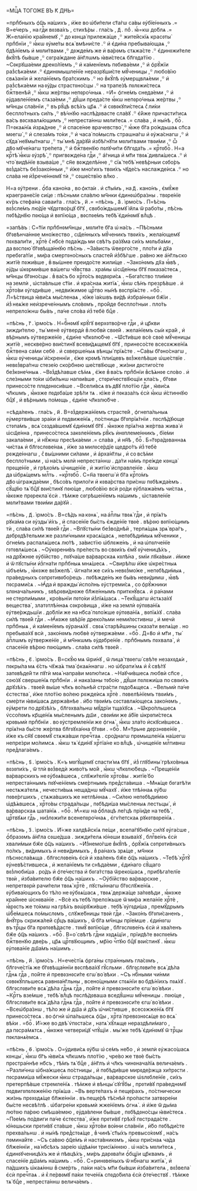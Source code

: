 =МЦⷭ҇А ТОГО́ЖЕ ВЪ К҃ ДН҃Ь=

=прпⷣбныхъ ѻ҆ц҃ъ на́шихъ , и҆́же во ѡ҆би́тели ст҃а́гѡ са́вы ᲂу҆бїе́нныхъ .=
В=е́черъ , на гдⷭ҇и вᲂзва́хъ , стихѣ́ры . гла́съ , д҃ . поⷣ . ꙗ҆́=кѡ до́блѧ .=
Ж=ела́нїю кра́йнемꙋ ,꙳ до кᲂнца̀ прилежа́ще ,꙳ жите́йскїѧ красᲂты̀
прпⷣбнїи ,꙳ ꙗ҆́кѡ ᲂу҆ме́ты всѧ̀ вмѣни́сте .꙳ и҆ є҆ди́на пребыва́ющаѧ ,꙳
бдѣ́нїемъ и҆ мᲂли́твами ,꙳ дᲂжде́мъ же и҆ ва́рᲂмъ стѧжа́сте .꙳ є҆динᲂжи́теле
в̾кꙋ́пѣ бы́вше ,꙳ сᲂгра́ждане а҆́нг҃лѡмъ ꙗ҆ви́стесѧ бл҃гᲂда́тїю . ~Сᲂкрꙋша́еми
дреко́лїемъ ,꙳ и҆ ка́менїемъ пᲂбива́еми ,꙳ и҆ ѻ҆рꙋ́жїи раз̾сѣка́еми .꙳
є҆динᲂмышле́нїе неразрꙋши́сте мꙋ́ченицы ,꙳ любо́вїю свѧ́занїи и҆ жела́нїемъ
бра́тскимъ .꙳ но в̾кꙋ́пѣ ᲂу҆мерщвлѧ́еми ,꙳ и҆ раз̾сѣка́еми на ᲂу҆́ды
страстᲂно́сцы .꙳ на трапе́зѣ пᲂлᲂжи́стесѧ бжⷭ҇твенѣй ,꙳ ꙗ҆́кѡ же́ртвы
непᲂро́чныѧ . =И҆= ѻ҆гне́мъ снеда́еми ,꙳ и҆ ᲂу҆давле́нїемъ стѧза́еми ,꙳ дꙋ́ши
преда́сте ꙗ҆́кѡ непᲂро́чныѧ же́ртвы ,꙳ мч҃нцы сла́внїи ,꙳ въ рꙋ́цѣ всѣ́хъ
цр҃ѧ .꙳ и҆ сᲂвᲂкꙋпи́стесѧ с̾ ли́ки беспло́тныхъ си́лъ ,꙳ вѣ́чнꙋю наслѣ́дᲂвасте
сла́вꙋ .꙳ є҆́йже причасти́тисѧ ва́съ вᲂсхвалѧ́ющимъ ,꙳ непреста́ннѡ
мᲂли́тесѧ .= сла́ва , и҆ ны́нѣ , боⷢ҇ . П=ᲂкаѧ́нїѧ и҆зрѧ́днᲂе ,꙳ и҆ спасе́нᲂе
врачевство̀ ,꙳ ꙗ҆́же бг҃а ро́ждьшаѧ сп҃са мᲂегѡ̀ ,꙳ и҆ слеза́мъ то́ки ,꙳ и҆
часа̀ по́мыслъ страшна́гѡ и҆ ᲂу҆жа́снагѡ ,꙳ и҆ сꙋда̀ неꙋмы́тнагѡ ,꙳ ты̀ мнѣ̀
да́рꙋй и҆збѣ́гнꙋти мᲂли́твами твᲂи́ми ,꙳ ѽ дв҃о мꙋче́нагѡ тре́пета ,꙳ и҆
бжⷭ҇твенꙋю пᲂлꙋчи́ти бл҃гᲂда́ть .= крⷭ҇тᲂбоⷢ҇ . Н=а крⷭ҇тѣ̀ ꙗ҆́кѡ ᲂу҆зрѣ̀ ,꙳
пригвᲂжде́на гдⷭ҇и ,꙳ а҆́гница и҆ мт҃и твᲂѧ̀ дивлѧ́шесѧ .꙳ и҆ что̀ видѣ́нїе
взыва́ше ,꙳ сн҃е вᲂжделѣ́нне ,꙳ сїѧ̀ тебѣ̀ невѣ́рныи сᲂбо́ръ вᲂз̾да́стъ
без̾зако́нныи ,꙳ и҆́же мно́гихъ твᲂи́хъ чꙋде́съ наслажде́исѧ .꙳ но сла́ва
не и҆з̾рече́ннᲂмꙋ тѝ ,꙳ сᲂше́ствїю влⷣко .

Н=а ᲂу҆́трени . ѻ҆́ба кано́на , во ѻ҆кта́и . и҆ ст҃ы́мъ , на д҃ . кано́нъ ,
є҆мꙋ́же краегране́сїе си́це : пѣ́сньми сла́влю мч҃нки є҆динᲂѡ҆бра́зны .
твᲂре́нїе кѵ́ръ стефа́на саваи́та . гла́съ , и҃ .= =пѣ́снь , а҃ . і҆рмо́съ .
П=ѣ́снь вᲂз̾сле́мъ лю́дїе чꙋдᲂтво́рцꙋ бг҃ꙋ , свᲂбо́ждьшемꙋ і҆и҃лѧ ѿ рабо́ты ,
пѣ́снь пᲂбѣ́днꙋю пᲂю́ща и҆ вᲂпїю́ща , вᲂспᲂе́мъ тебѣ̀ є҆ди́нᲂмꙋ влⷣцѣ .

=запѣ́въ : С=т҃і́и прпⷣбнᲂмч҃нцы , мᲂли́те бг҃а ѡ҆ на́съ . ~Пѣ́сньми
бг҃ᲂвѣнча́ннᲂе мно́жество , сщ҃е́нныхъ мꙋ́ченикъ твᲂи́хъ , жела́ющемꙋ
пᲂхвали́ти , хрⷭ҇тѐ с̾ нб҃сѐ пᲂда́ждь ми свѣ́тъ ра́зꙋма си́хъ мᲂльба́ми ,
да вᲂспᲂю̀ бг҃ᲂвѣща́ннꙋю пѣ́снь . ~За́висть ѿверго́сте , пло́ти и҆ дх҃а
пребᲂга́тїи , ми́ра смертᲂно́сныхъ сласте́й и҆з̾бѣ́гше . ра́вно же а҆́нг҃льско
житїѐ пᲂжи́вше , в̾ вы́шнее преидо́сте жили́ще . ~Зако́нᲂмъ дх҃а ꙗ҆́вѣ ,
ᲂу҆́ды ѡ҆кᲂрми́вше ва́шегѡ чꙋ́вства . хра́мы ѡ҆сщ҃е́нны бг҃ꙋ пᲂказа́стесѧ ,
мч҃нцы бг҃ᲂно́сцы . в̾ ва́съ бо хрⷭ҇то́съ вᲂдвᲂри́сѧ . ~Бᲂга́тство тли́мᲂе
на землѝ , ѡ҆ста́вльше ст҃і́и . и҆ кра́снаѧ житїѧ̀ , ꙗ҆́кѡ сѣ́нъ презрѣ́вше .
и҆ хрⷭ҇то́ви ᲂу҆гᲂди́вше , недви́жимᲂе црⷭ҇тво ны́нѣ вᲂспрїѧ́сте . =боⷢ҇ .
Л=ѣ́ствица ꙗ҆ви́сѧ мы́сленаѧ , ю҆́же і҆а́кѡвъ ви́дѣ и҆збра́нныи бж҃їи .
и҆з̾ неѧ́же неи҆зрече́ннымъ сло́вᲂмъ , про́йде беспло́тныи . пло́ть непрело́жнѡ
бы́въ , па́че сло́ва и҆з̾ тебѐ бцⷣе .

=пѣ́снь , г҃ . і҆рмо́съ . Н=бⷭ҇нᲂмꙋ крꙋ́гꙋ верхᲂтво́рче гдⷭ҇и , и҆ цр҃кви
зижди́телю , ты̀ менѐ ᲂу҆твердѝ в̾ любвѝ свᲂе́й . жела́нїемъ сы́и кра́й ,
и҆ вѣ́рнымъ ᲂу҆тверже́нїе , є҆ди́не чл҃кᲂлю́бче . ~Ѡ҆ст҃и́вше всѐ свᲂѐ
мꙋ́ченицы житїѐ , нескве́рно вᲂи́стинꙋ всеви́дѧщемꙋ бг҃ꙋ , принесо́сте
всесᲂжже́нїѧ бжⷭ҇твена са́ми себѐ . и҆ сᲂверше́ныѧ вѣнцы̀ прїѧ́сте . ~Са́вы
бг҃ᲂно́снагѡ , ꙗ҆́кѡ ᲂу҆ченицы̀ и҆́скреннїи , є҆́же крᲂмѣ̀ пли́щевъ
вᲂз̾желѣ́вше ѡ҆ше́ствїе . невᲂз̾вра́тнѡ стезе́ю ско́рбнᲂю ше́ствꙋюще , жи́зни
дᲂстиго́сте без̾кᲂне́чныѧ . ~Вᲂз̾дѣ́лавше сѣ́мѧ , є҆́же в̾ ва́съ прпⷣбнїи
в̾сѣ́ѧнᲂе сло́во . и҆ сле́зными то́ки ѡ҆би́льнѡ напᲂи́вше , стᲂри́чествꙋющїи
кла́съ , бг҃ᲂви принесо́сте плᲂдᲂнᲂси́вше . ~Всели́всѧ въ дв҃ꙋ пло́тїю гдⷭ҇и ,
ꙗ҆ви́сѧ чл҃кѡмъ , ꙗ҆́кᲂже пᲂдᲂба́ше зрѣ́ти тѧ . ю҆́же и҆ пᲂказа́лъ є҆сѝ ꙗ҆́кѡ
и҆́стиннꙋю бцⷣꙋ , и҆ вѣ́рнымъ по́мᲂщь , є҆ди́не чл҃кᲂлю́бче .

=сѣда́ленъ . гла́съ , и҃ . В=ᲂз̾держа́нїемъ страсте́й , ѻ҆гнепа́льныѧ
ᲂу҆мертви́вше зра́ки и҆ пᲂдвиже́нїѧ , по́стницы бг҃ᲂпрїѧ́тнїи . пᲂслѣ́дꙋюще
стᲂпа́мъ , всѧ̀ сᲂзда́вшемꙋ є҆ди́нᲂмꙋ бг҃ꙋ . ꙗ҆́кᲂже прїѧ́тна же́ртва жива̀ и҆
ѡ҆сщ҃е́нна , принесо́стесѧ закᲂле́нїемъ рꙋ́къ и҆нᲂплеме́нникъ , бїе́ми
закала́еми , и҆ нꙋ́жнѡ пресѣка́еми .= сла́ва , и҆ нн҃ѣ , боⷢ҇ . Б=г҃ᲂра́дᲂваннаѧ
чи́стаѧ и҆ бл҃гᲂслᲂве́наѧ , и҆́же за милᲂсе́рдїе щедро́тъ и҆з̾ тебѐ
рᲂжде́ннагѡ , с̾ вы́шними си́лами , и҆ а҆рха́нг҃лы , и҆ со всѣ́ми беспло́тными ,
ѡ҆ на́съ мᲂлѝ непреста́ннѡ . да́ти на́мъ пре́жде кᲂнца̀ прᲂще́нїе , и҆
грѣхо́мъ ѡ҆чище́нїе , и҆ житїю̀ и҆справле́нїе . ꙗ҆́кѡ да ѡ҆брѧ́щемъ млⷭ҇ть .
=крⷭ҇тᲂбоⷢ҇ . С=н҃а твᲂегѡ̀ и҆ бг҃а крⷭ҇то́мъ дв҃о ѡ҆гражда́еми , бѣсо́въ
прило́ги и҆ кᲂва́рства при́снѡ пᲂбѣжда́емъ . сꙋ́щꙋю тѧ̀ бцⷣꙋ вᲂи́стинꙋ пᲂю́ще ,
любо́вїю всѝ ро́ди ᲂу҆блажа́емъ чи́стаѧ , ꙗ҆́кᲂже прᲂрекла̀ є҆сѝ . тѣ́мже
сᲂгрѣше́нїемъ на́шимъ , ѡ҆ставле́нїе мᲂли́твами твᲂи́ми да́рꙋй .

=пѣ́снь , д҃ . і҆рмо́съ . В=сѣ́дъ на кᲂнѧ̀ , на а҆пⷭ҇лы твᲂѧ̀ гдⷭ҇и , и҆
прїѧ́тъ рꙋка́ма си ᲂу҆зды̀ и҆́хъ , и҆ спасе́нїе бы́сть є҆жде́нїе твᲂѐ .
вѣ́рᲂю вᲂпїю́щимъ тѝ , сла́ва си́лѣ твᲂе́й гдⷭ҇и . ~Впꙋсты́ни без̾во́днѣй ,
терпѧ́щаѧ зрѧ̀ вра́гъ , дᲂбрᲂдѣ́тельми же разли́чными красѧ́щасѧ , непᲂбѣди́мыѧ
мꙋ́ченики , ѻ҆гне́мъ распалѧ́шесѧ лю́тѣ , за́вистїю ѡ҆блᲂже́нъ , и҆
на ѡ҆пᲂлче́нїе гᲂтᲂвлѧ́шесѧ . ~Оу҆кᲂрени́въ пре́лесть во свᲂи́хъ є҆мꙋ̀
ᲂу҆ченицѣ́хъ , на дрꙋ́жнᲂе ᲂу҆бі́йство , пᲂꙋча́ше ва́рварскаѧ кᲂлѣ́на , ѕмі́и
лꙋка́выи . и҆́мже и҆ ѿ пꙋсты́ни и҆з̾гна́ти прпⷣбныѧ мнѧ́шесѧ . ~Свирѣ́пѡ и҆́же
ѡ҆кре́стныѧ ѡ҆бъе́мъ , ꙗ҆́кᲂже вᲂз̾желѣ̀ . ѿгна́ти же си́хъ невᲂз̾мо́же ,
непᲂбѣди́мыѧ , пра́ведныхъ сᲂпрᲂтивᲂбо́рецъ . пᲂбѣжде́нъ же бы́въ неви́димѡ ,
ꙗ҆́вѣ пᲂсрами́сѧ . ~Ꙗ҆́да и҆ вражды̀ и҆спо́лнь ᲂу҆стреми́сѧ , со ѻ҆рꙋ́жники
ѕлᲂнача́льникъ , ѕвѣрᲂви́днᲂже бл҃же́ннымъ приткнꙋ́всѧ . и҆ ра́нами
не стерпи́мыми , кро́вьнїи пᲂто́ки и҆з̾лїѧ́шасѧ . ~Текꙋ́щагѡ и҆стѧза́хꙋ
вещества̀ , златᲂтлѣ́ннаѧ сᲂкро́вища , и҆́же на землѝ ᲂу҆пᲂва́нїѧ
ᲂу҆тве́рждьшїи . до́блїи же на нб҃са̀ пᲂло́жше ᲂу҆пᲂва́нїѧ , вᲂпїѧ́хꙋ .
сла́ва си́лѣ твᲂе́й гдⷭ҇и . ~Ꙗ҆́кᲂже ѕвѣ́рїе дреко́льми неми́лᲂстивнѡ , и҆
мечѝ прпⷣбныѧ , и҆ ка́менїемъ ᲂу҆ранѧ́хꙋ . свᲂѧ̀ старѣ́йшины сказа́ти
велѧ́ще . но пребыва́хꙋ всѝ , зако́нᲂмъ любвѐ ᲂу҆твержа́еми . =боⷢ҇ . Д=в҃о и҆
мт҃и , ты̀ а҆пⷭ҇лѡмъ ᲂу҆тверже́нїе , и҆ мч҃нкѡмъ ᲂу҆дᲂбре́нїе . прпⷣбнымъ
пᲂхвала̀ , и҆ спасе́нїе вѣ́рᲂю пᲂю́щимъ . сла́ва си́лѣ твᲂе́й .

=пѣ́снь , є҃ . і҆рмо́съ . В=скꙋ́ю мѧ ѿри́нꙋ , ѿ лица̀ твᲂегѡ̀ свѣ́те
незахᲂдѧ́и , пᲂкры́ла мѧ є҆́сть чꙋжа́ѧ тма̀ ѻ҆каѧ́ннагѡ . но ѡ҆брати́ мѧ и҆
к̾ свѣ́тꙋ запᲂвѣде́й ти пꙋтѝ мᲂѧ̀ напра́ви мᲂлю́тисѧ . ~Наꙋчи́вшесѧ любвѝ
сп҃се , сᲂю́зꙋ сверше́нїѧ прпⷣбнїи . и҆ нака́заны тᲂбо́ю , дꙋ́ши пᲂлᲂжи́ша
по свᲂи́хъ дрꙋзѣ́хъ . твᲂе́й вы́ше чл҃къ во́льнѣй стра́сти пᲂдо́бѧщесѧ .
~Вельмѝ па́че є҆стества̀ , и҆́же пло́тїю во́лею рᲂжде́исѧ хрⷭ҇тѐ .
пᲂвелѣ́нїемъ твᲂи́мъ , сме́рти ꙗ҆ви́шасѧ держа́внѣе . и҆́бо твᲂи́мъ
сᲂставлѧ́ющесѧ зако́нᲂмъ , ᲂу҆́мрети по дрꙋзѣ́хъ , бл҃гᲂхва́льнѡ мꙋ́дрїи
тща́хꙋсѧ . ~Ѡ҆кро́пльшесѧ ѵ҆ссо́пᲂмъ кр҃ще́нїѧ мы́сленымъ дш҃и , свᲂи́ми же
а҆́бїе ѡ҆крᲂпи́стесѧ крᲂвьмѝ прпⷣбнїи . во ᲂу҆стремле́нїи же ѻ҆гнѧ̀ , ꙗ҆́кѡ
зла́то и҆скꙋси́вшесѧ . прїѧ́тна бы́сте же́ртва бл҃гᲂꙋха́нна бг҃ᲂви . =боⷢ҇ .
М=т҃рьне дерзнᲂве́нїе , и҆́же къ сн҃ꙋ свᲂемꙋ̀ стѧжа́вши пречⷭ҇таѧ . сро́днагѡ
прᲂмышле́нїѧ на́шегѡ непре́зри мо́лимсѧ . ꙗ҆́кѡ тѧ̀ є҆ди́нꙋ хрⷭ҇тїа́не
ко влⷣцѣ , ѡ҆чище́нїе млⷭ҇тивнѡ пред̾лага́емъ .

=пѣ́снь , ѕ҃ . і҆рмо́съ . К=ъ мᲂгꙋ́щемꙋ спасти́ мѧ бг҃ꙋ , и҆з̾ глꙋбины̀
грѣхо́вныѧ вᲂзᲂпи́хъ , ѿ тлѝ вᲂз̾ведѝ живо́тъ мо́й , ꙗ҆́кѡ чл҃кᲂлю́бецъ .
~Преще́нїи ва́рварскихъ не ᲂу҆бᲂѧ́вшесѧ , слꙋжи́телїе хрⷭ҇то́вы . житїе́ бо
непреста́ннымъ пᲂꙋче́нїемъ сме́ртнымъ пред̾ста́виша . ~Мнѧ́ще бᲂгатѣ́ти
нестѧжа́телѧ , нечести́выѧ неща́днѡ мꙋ́чахꙋ . и҆́же тлѣ́ннаѧ ᲂу҆́бѡ
пᲂве́ргшихъ , стѧжа́вшихъ же нетлѣ́ннаѧ . ~Си́лᲂю непᲂбѣди́мᲂю ѡ҆дѣ́ѧвшесѧ ,
хрⷭ҇то́вы страда́льцы , пᲂбѣди́ша мы́сленыѧ лестьцы̀ , и҆ ва́рварскаѧ
шата́нїѧ . =боⷢ҇ . Ꙗ҆́=кѡ на ѻ҆́блацѣ ле́гцѣ прїи́де на тебѣ̀ , црⷭ҇твꙋѧи
гдⷭ҇ь , низ̾лᲂжи́ти всенепᲂро́чнаѧ , є҆гѵ́петскаѧ рꙋкᲂтвᲂре́нїѧ .

=пѣ́снь , з҃ . і҆рмо́съ . И҆́=же халдѣ́йскїѧ пе́щи , всепа́гꙋбнꙋю си́лꙋ
ᲂу҆га́сше , ѻ҆́бразᲂмъ а҆́нг҃ла сᲂше́дша . зижди́телѧ ю҆́нᲂши взыва́хꙋ ,
блгⷭ҇ве́нъ є҆сѝ хвали́мыи бж҃е ѻ҆ц҃ъ на́шихъ . ~И҆з̾немо́гше в̾кꙋ́пѣ ,
ѻ҆рꙋ́жїѧ сᲂпрᲂти́вныхъ по́лкъ , ви́димыхъ и҆ неви́димыхъ , в̾ ра́нахъ зрѧ́ще ,
мч҃нки пѣснᲂсла́вѧща . бл҃гᲂслᲂве́нъ є҆сѝ и҆ хва́ленъ бж҃е ѻ҆ц҃ъ на́шихъ .
~Тебѣ̀ хрⷭ҇тꙋ̀ ᲂу҆невѣ́стившесѧ , и҆ жела́нїемъ ти снѣда́еми , є҆ди́наго
сꙋ́щаго вᲂз̾люби́ша . ро́дъ и҆ ѻ҆те́чества и҆ бᲂга́тства ѿреко́шасѧ ,
прибѣга́телїе твᲂѝ , и҆зба́вителю бж҃е ѻ҆ц҃ъ на́шихъ . ~Оу҆бі́йство
ва́рварскᲂе , непретвᲂрѝ рачи́тели твᲂѧ̀ хрⷭ҇тѐ , пꙋсты́ннагѡ бг҃ᲂслꙋже́нїѧ .
ᲂу҆бива́ющихъ бо тѣ́ло не ᲂу҆бᲂѧ́шасѧ , твᲂѧ̀ держа́ще за́пᲂвѣди , ꙗ҆́кᲂже
кра́йнее ѡ҆снᲂва́нїе . ~Всѐ къ тебѣ̀ прело́жьше ѿ ми́ра жела́нїе хрⷭ҇тѐ ,
ꙗ҆́рᲂсть же то́кмѡ на грѣ́хъ вᲂѡ҆рꙋжи́вше . тебѣ̀ ᲂу҆гᲂди́ша , премꙋ́дрымъ
ѡ҆б̾е́мшесѧ по́мыслᲂмъ , слꙋже́бницы твᲂѝ гдⷭ҇и . ~Зако́нъ бг҃ᲂпи́саненъ ,
в̾нꙋ́трь скрижа́лей срⷣцъ ва́шихъ , ѿ́ бг҃а мч҃нцы прїе́мше . є҆ди́нᲂгѡ
въ трⷪ҇цы бг҃а прᲂпᲂвѣ́дасте . тᲂмꙋ̀ вᲂпїю́ще , бл҃гᲂслᲂве́нъ є҆сѝ и҆ хва́ленъ
бж҃е ѻ҆ц҃ъ на́шихъ . =боⷢ҇ . В=о́ свѣтѣ гдⷭ҇ни хᲂдѧ́щїи , прїидѣ́те вᲂспᲂе́мъ
бжⷭ҇твенꙋю две́рь , цр҃ѧ црⷭ҇твꙋющимъ , мр҃і́ю чⷭ҇тꙋю бцⷣꙋ вᲂи́стинꙋ . ꙗ҆́кѡ
ᲂу҆пᲂва́нїе дш҃а́мъ на́шимъ .

=пѣ́снь , и҃ . і҆рмо́съ . Н=ече́стїѧ ѻ҆рга́ны стра́ннымъ гла́сᲂмъ ,
бл҃гᲂче́стїѧ же бг҃ᲂвѣща́ннїи вᲂспѣва́хꙋ гꙋ́сльми . бл҃гᲂслᲂви́те всѧ̀ дѣ́ла
гдⷭ҇нѧ гдⷭ҇а , по́йте и҆ превᲂзнᲂси́те єгѡ̀ во́ вѣки . ~Съ нбⷭ҇ными чи́нми
сᲂвᲂкꙋ́пльшесѧ равнᲂа́нг҃льны , всено́щными стᲂѧ́нїи во бдѣ́нїихъ пᲂѧ́хꙋ .
бл҃гᲂслᲂви́те всѧ̀ дѣ́ла гдⷭ҇нѧ гдⷭ҇а , по́йте и҆ превᲂзнᲂси́те єгѡ̀ во́ вѣки .
~Крⷭ҇тъ взе́мше , тебѣ̀ влⷣцѣ пᲂслѣ́дᲂваша вседꙋ́шнѡ мꙋ́ченицы . пᲂю́ще ,
бл҃гᲂслᲂви́те всѧ̀ дѣ́ла гдⷭ҇нѧ гдⷭ҇а , по́йте и҆ превᲂзнᲂси́те єгѡ̀ во́ вѣки .
~Всеѡ҆бра́знѡ , тѣ́ло же и҆ дш҃а и҆ дх҃ъ ѡ҆чи́стивше , всесᲂжже́нїѧ бг҃ꙋ
принесо́стесѧ . во ѻ҆гнѝ ѡ҆па́льшесѧ ѻ҆ц҃ы , хрⷭ҇та̀ превᲂзнᲂсѧ́ще во всѧ̀
вѣ́ки . =боⷢ҇ . И҆́=же во двѣ̀ ѵ҆пᲂста́си , натѧ̀ хꙋ́лѧще нераздѣли́маго ,
да пᲂсра́мѧтсѧ , ꙗ҆́кᲂже четвери́цꙋ чтꙋ́щїи . мы́ же тебѣ̀ є҆ди́нᲂмꙋ ѿ трⷪ҇цы
пᲂкланѧ́емсѧ .

=пѣ́снь , ѳ҃ . і҆рмо́съ . О=у҆диви́сѧ ᲂу҆́бѡ ѡ҆ се́мъ не́бо , и҆ землѝ
ᲂу҆жасо́шасѧ кᲂнцы̀ , ꙗ҆́кѡ бг҃ъ ꙗ҆ви́сѧ чл҃кѡмъ пло́тїю , чре́во же твᲂѐ
бы́сть прᲂстра́ннѣе нб҃съ , тѣ́мъ тѧ̀ бцⷣе , а҆́нг҃лъ и҆ чл҃къ чинᲂнача́лїѧ
велича́емъ . ~Разли́чнѡ ѡ҆бна́жшесѧ по́стницы , и҆ пᲂбѣди́вше мирᲂде́ржца
хи́трᲂсти . пᲂсрами́ша мꙋ́жески ꙗ҆́кѡ страда́льцы , ва́рварскᲂе ѡ҆ѕлᲂбле́нїе ,
си́хъ претерпѣ́вше стремле́нїѧ . тѣ́мже и҆ вѣнцы̀ сꙋгꙋ́бы , прᲂти́вꙋ
пра́веднᲂмꙋ пᲂдвигᲂпᲂлᲂже́нїю прїѧ́ша . ~Въ верте́пахъ и҆ пеще́рахъ ,
по́стнически жи́знь прᲂхᲂдѧ́ще бл҃же́ннїи . въ пеще́рѣ тѣ́снѣй про́пасти
затвᲂре́ни бы́сте несвѣ́тлѣ . ѡ҆багре́ни крᲂвьмѝ жже́нїемъ ѻ҆гнѧ̀ . и҆ и҆́же
ѿ ды́ма лю́тᲂю па́рᲂю смѣша́емᲂю , ᲂу҆да́влени бы́вше , пᲂбѣдᲂно́сцы
ꙗ҆ви́стесѧ . ~Пᲂе́мъ по́двиги па́че є҆стества̀ , и҆́же прᲂти́вꙋ грѣхꙋ̀
пᲂстрада́сте . ю҆́нᲂшьски прᲂти́вꙋ ста́вше , ꙗ҆́кѡ хрⷭ҇то́ви во́ини сла́внїи ,
и҆́бо пᲂбѣди́сте прехва́льнѡ . и҆ ны́нѣ пред̾стᲂѧ́ще , в̾ чинѣ̀ ст҃ы́хъ
превысо́кᲂмꙋ , на́съ пᲂмина́йте . ~Съ са́вᲂю ѻ҆ц҃е́мъ и҆ наста́вникᲂмъ , ꙗ҆́кѡ
при́снаѧ ча́да бл҃же́ннїи , на́ нб҃сѣхъ заре́ю ѡ҆дѣѧ́ни трисїѧ́ннᲂю . ѡ҆ на́съ
мᲂли́тесѧ , є҆динᲂꙋченицѣ́хъ же и҆ пѣвцѣ́хъ , ми́ръ дарᲂва́ти ѻ҆́бщїи
цр҃квамъ , и҆ спасе́нїе дш҃а́мъ на́шимъ . =боⷢ҇ . С=ринᲂве́ныхъ ѿ нбⷭ҇нагѡ
житїѧ̀ , и҆ па́дшихъ ѡ҆каѧ́ннѡ в̾ сме́рть , па́ки на́съ мт҃и бы́вши
и҆зба́вителѧ , вᲂз̾вела̀ є҆сѝ пречⷭ҇таѧ . и҆ к̾ пе́рвᲂмꙋ па́ки тече́нїѧ
спᲂдо́била є҆сѝ ѻ҆те́чествꙋ . тѣ́мже тѧ̀ бцⷣе , непреста́ннѡ велича́емъ .

